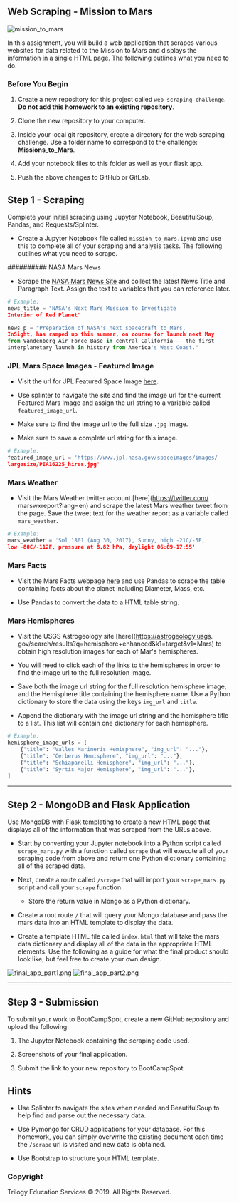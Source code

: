 ## Web Scraping - Mission to Mars

![mission_to_mars](Images/mission_to_mars.png)

In this assignment, you will build a web application that 
scrapes various websites for data related to the Mission 
to Mars and displays the information in a single HTML 
page. The following outlines what you need to do.

### Before You Begin

1. Create a new repository for this project called 
`web-scraping-challenge`. **Do not add this homework 
to an existing repository**.

2. Clone the new repository to your computer.

3. Inside your local git repository, create a 
directory for the web scraping challenge. Use a 
folder name to correspond to the challenge: 
**Missions_to_Mars**.

4. Add your notebook files to this folder as 
well as your flask app.

5. Push the above changes to GitHub or GitLab.

## Step 1 - Scraping

Complete your initial scraping using Jupyter 
Notebook, BeautifulSoup, Pandas, and Requests/Splinter.

* Create a Jupyter Notebook file called `mission_to_mars.ipynb` 
and use this to complete all of your scraping and analysis tasks. 
The following outlines what you need to scrape.




########## NASA Mars News

* Scrape the [NASA Mars News Site](https://mars.nasa.gov/news/)
 and collect the latest News Title and Paragraph Text. Assign 
the text to variables that you can reference later.

```python
# Example:
news_title = "NASA's Next Mars Mission to Investigate 
Interior of Red Planet"

news_p = "Preparation of NASA's next spacecraft to Mars, 
InSight, has ramped up this summer, on course for launch next May 
from Vandenberg Air Force Base in central California -- the first 
interplanetary launch in history from America's West Coast."
```

### JPL Mars Space Images - Featured Image

* Visit the url for JPL Featured Space Image 
[here](https://www.jpl.nasa.gov/spaceimages/?search=&category=Mars).

* Use splinter to navigate the site and find the image url for the 
current Featured Mars Image and assign the url string to a variable 
called `featured_image_url`.

* Make sure to find the image url to the full size `.jpg` image.

* Make sure to save a complete url string for this image.

```python
# Example:
featured_image_url = 'https://www.jpl.nasa.gov/spaceimages/images/
largesize/PIA16225_hires.jpg'
```

### Mars Weather

* Visit the Mars Weather twitter account [here](https://twitter.com/
marswxreport?lang=en) and scrape the latest Mars weather tweet from 
the page. Save the tweet text for the weather report as a variable 
called `mars_weather`.

```python
# Example:
mars_weather = 'Sol 1801 (Aug 30, 2017), Sunny, high -21C/-5F, 
low -80C/-112F, pressure at 8.82 hPa, daylight 06:09-17:55'
```

### Mars Facts

* Visit the Mars Facts webpage [here](https://space-facts.com/mars/) 
and use Pandas to scrape the table containing facts about the planet 
including Diameter, Mass, etc.

* Use Pandas to convert the data to a HTML table string.




### Mars Hemispheres

* Visit the USGS Astrogeology site [here](https://astrogeology.usgs.
gov/search/results?q=hemisphere+enhanced&k1=target&v1=Mars) to obtain 
high resolution images for each of Mar's hemispheres.

* You will need to click each of the links to the hemispheres in order 
to find the image url to the full resolution image.

* Save both the image url string for the full resolution hemisphere 
image, and the Hemisphere title containing the hemisphere name. 
Use a Python dictionary to store the data using the keys 
`img_url` and `title`.

* Append the dictionary with the image url string and the hemisphere 
title to a list. This list will contain one dictionary for each 
hemisphere.

```python
# Example:
hemisphere_image_urls = [
    {"title": "Valles Marineris Hemisphere", "img_url": "..."},
    {"title": "Cerberus Hemisphere", "img_url": "..."},
    {"title": "Schiaparelli Hemisphere", "img_url": "..."},
    {"title": "Syrtis Major Hemisphere", "img_url": "..."},
]
```

- - -

## Step 2 - MongoDB and Flask Application

Use MongoDB with Flask templating to create a new HTML page that 
displays all of the information that was scraped from the URLs above.

* Start by converting your Jupyter notebook into a Python script 
called `scrape_mars.py` with a function called `scrape` that will 
execute all of your scraping code from above and return one Python 
dictionary containing all of the scraped data.

* Next, create a route called `/scrape` that will import your 
`scrape_mars.py` script and call your `scrape` function.

  * Store the return value in Mongo as a Python dictionary.

* Create a root route `/` that will query your Mongo database 
and pass the mars data into an HTML template to display the data.

* Create a template HTML file called `index.html` that will take 
the mars data dictionary and display all of the data in the 
appropriate HTML elements. Use the following as a guide for 
what the final product should look like, but feel free to 
create your own design.

![final_app_part1.png](Images/final_app_part1.png)
![final_app_part2.png](Images/final_app_part2.png)










- - -

## Step 3 - Submission

To submit your work to BootCampSpot, create a new GitHub 
repository and upload the following:

1. The Jupyter Notebook containing the scraping code used.

2. Screenshots of your final application.

3. Submit the link to your new repository to BootCampSpot.

## Hints

* Use Splinter to navigate the sites when needed and 
BeautifulSoup to help find and parse out the necessary data.

* Use Pymongo for CRUD applications for your database. 
For this homework, you can simply overwrite the existing 
document each time the `/scrape` url is visited and new 
data is obtained.

* Use Bootstrap to structure your HTML template.

### Copyright

Trilogy Education Services © 2019. All Rights Reserved.
